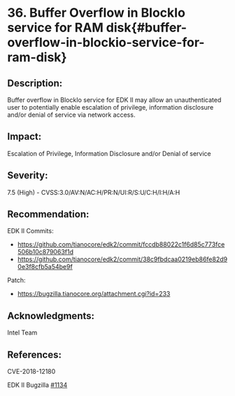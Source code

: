 <!--- @file
  Security Advisory for issue "Buffer Overflow in BlockIo service for RAM disk"

  Copyright (c) 2019, Intel Corporation. All rights reserved.<BR>

  Redistribution and use in source (original document form) and 'compiled'
  forms (converted to PDF, epub, HTML and other formats) with or without
  modification, are permitted provided that the following conditions are met:

  1) Redistributions of source code (original document form) must retain the
     above copyright notice, this list of conditions and the following
     disclaimer as the first lines of this file unmodified.

  2) Redistributions in compiled form (transformed to other DTDs, converted to
     PDF, epub, HTML and other formats) must reproduce the above copyright
     notice, this list of conditions and the following disclaimer in the
     documentation and/or other materials provided with the distribution.

  THIS DOCUMENTATION IS PROVIDED BY TIANOCORE PROJECT "AS IS" AND ANY EXPRESS OR
  IMPLIED WARRANTIES, INCLUDING, BUT NOT LIMITED TO, THE IMPLIED WARRANTIES OF
  MERCHANTABILITY AND FITNESS FOR A PARTICULAR PURPOSE ARE DISCLAIMED. IN NO
  EVENT SHALL TIANOCORE PROJECT  BE LIABLE FOR ANY DIRECT, INDIRECT, INCIDENTAL,
  SPECIAL, EXEMPLARY, OR CONSEQUENTIAL DAMAGES (INCLUDING, BUT NOT LIMITED TO,
  PROCUREMENT OF SUBSTITUTE GOODS OR SERVICES; LOSS OF USE, DATA, OR PROFITS;
  OR BUSINESS INTERRUPTION) HOWEVER CAUSED AND ON ANY THEORY OF LIABILITY,
  WHETHER IN CONTRACT, STRICT LIABILITY, OR TORT (INCLUDING NEGLIGENCE OR
  OTHERWISE) ARISING IN ANY WAY OUT OF THE USE OF THIS DOCUMENTATION, EVEN IF
  ADVISED OF THE POSSIBILITY OF SUCH DAMAGE.

-->

# 36. Buffer Overflow in BlockIo service for RAM disk{#buffer-overflow-in-blockio-service-for-ram-disk}

## Description:

Buffer overflow in BlockIo service for EDK II may allow an unauthenticated user to potentially enable escalation of privilege, information disclosure and/or denial of
service via network access. 

## Impact:

Escalation of Privilege, Information Disclosure and/or Denial of service

## Severity:
7.5 (High) - CVSS:3.0/AV:N/AC:H/PR:N/UI:R/S:U/C:H/I:H/A:H

## Recommendation:

EDK II Commits:

- https://github.com/tianocore/edk2/commit/fccdb88022c1f6d85c773fce506b10c879063f1d
- https://github.com/tianocore/edk2/commit/38c9fbdcaa0219eb86fe82d90e3f8cfb5a54be9f

Patch:

- https://bugzilla.tianocore.org/attachment.cgi?id=233

## Acknowledgments:

Intel Team


## References:
CVE-2018-12180

EDK II Bugzilla [#1134](https://bugzilla.tianocore.org/show_bug.cgi?id=1134)

